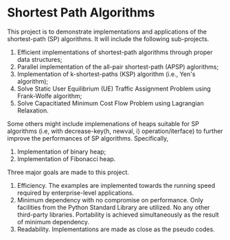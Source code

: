 # Shortest Path Algorithms

This project is to demonstrate implementations and applications of the shortest-path (SP) algorithms. It will include the following sub-projects.

1. Efficient implementations of shortest-path algorithms through proper data structures;
2. Parallel implementation of the all-pair shortest-path (APSP) aglorithms;
3. Implementation of k-shortest-paths (KSP) algorithm (i.e., Yen's algorithm);
4. Solve Static User Equilibrium (UE) Traffic Assignment Problem using Frank-Wolfe algorithm;
5. Solve Capacitiated Minimum Cost Flow Problem using Lagrangian Relaxation.

Some others might include implemenations of heaps suitable for SP algorithms (i.e, with decrease-key(h, newval, i) operation/iterface) to further improve the performances of SP algorithms. Specifically, 

1. Implementation of binary heap;
2. Implementation of Fibonacci heap.

Three major goals are made to this project.

1.	Efficiency. The examples are implemented towards the running speed required by enterprise-level applications. 
2.	Minimum dependency with no compromise on performance. Only facilities from the Python Standard Library are utilized. No any other third-party libraries. Portability is achieved simultaneously as the result of minimum dependency.
3.	Readability. Implementations are made as close as the pseudo codes. 
